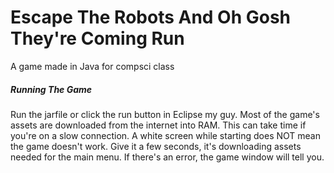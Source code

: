 # Escape The Robots And Oh Gosh They're Coming Run
A game made in Java for compsci class

##### Running The Game
Run the jarfile or click the run button in Eclipse my guy.
Most of the game's assets are downloaded from the internet into RAM. This can take time if you're on a slow connection.
A white screen while starting does NOT mean the game doesn't work. Give it a few seconds, it's downloading assets needed for the main menu.
If there's an error, the game window will tell you.
